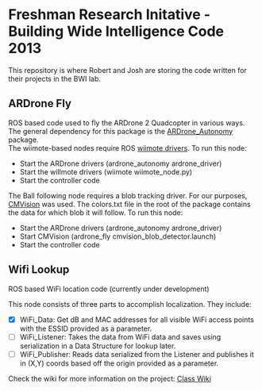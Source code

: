Freshman Research Initative - Building Wide Intelligence Code 2013
==================

This repository is where Robert and Josh are storing the code written for their projects in the BWI lab.

ARDrone Fly
-----------

ROS based code used to fly the ARDrone 2 Quadcopter in various ways. The general dependency for this package is the [ARDrone_Autonomy](https://github.com/AutonomyLab/ardrone_autonomy) package.  
The wiimote-based nodes require ROS [wiimote drivers](https://github.com/ros-drivers/joystick_drivers).
To run this node:
* Start the ARDrone drivers (ardrone_autonomy ardrone_driver)
* Start the willmote drivers (wiimote wiimote_node.py)
* Start the controller code

The Ball following node requires a blob tracking driver. For our purposes, [CMVision](https://github.com/dutchcheesehead/ROSMAV/tree/master/cmvision) was used. The colors.txt file in the root of the package contains the data for which blob it will follow.
To run this node:
* Start the ARDrone drivers (ardrone_autonomy ardrone_driver)
* Start CMVision (ardrone_fly cmvision_blob_detector.launch)
* Start the controller code

Wifi Lookup
-----------

ROS based WiFi location code (currently under development)

This node consists of three parts to accomplish localization. They include:
- [x] WiFi_Data: Get dB and MAC addresses for all visible WiFi access points with the ESSID provided as a parameter.
- [ ] WiFi_Listener: Takes the data from WiFi data and saves using serialization in a Data Structure for lookup later.
- [ ] WiFi_Publisher: Reads data serialized from the Listener and publishes it in (X,Y) coords based off the origin provided as a parameter.

Check the wiki for more information on the project:
[Class Wiki](http://farnsworth.csres.utexas.edu/bwi/index.php/CS378/WiFi_Localization)
